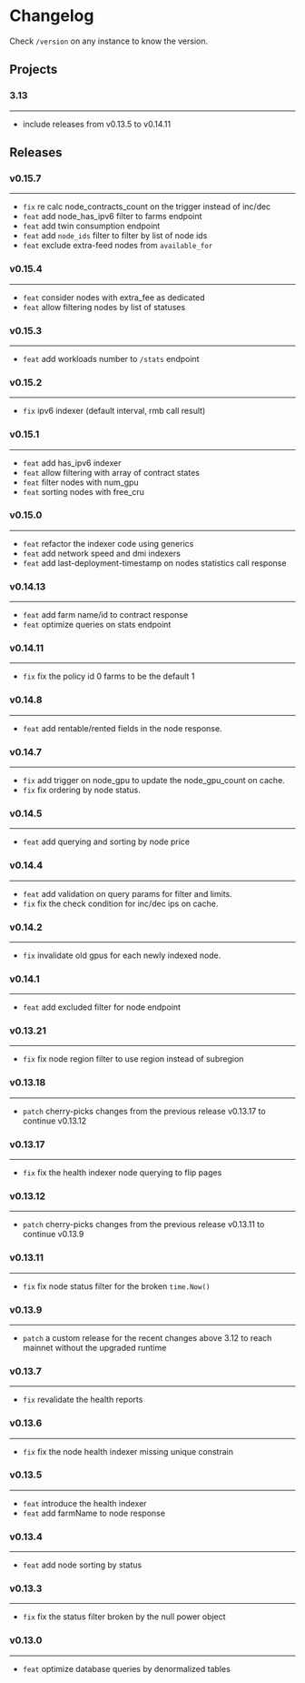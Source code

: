 # Changelog

Check `/version` on any instance to know the version.

## Projects

### 3.13

---

- include releases from v0.13.5 to v0.14.11

## Releases

### v0.15.7

---

- `fix` re calc node_contracts_count on the trigger instead of inc/dec
- `feat` add node_has_ipv6 filter to farms endpoint
- `feat` add twin consumption endpoint
- `feat` add `node_ids` filter to filter by list of node ids
- `feat` exclude extra-feed nodes from `available_for`

### v0.15.4

---

- `feat` consider nodes with extra_fee as dedicated
- `feat` allow filtering nodes by list of statuses

### v0.15.3

---

- `feat` add workloads number to `/stats` endpoint

### v0.15.2

---

- `fix` ipv6 indexer (default interval, rmb call result)

### v0.15.1

---

- `feat` add has_ipv6 indexer
- `feat` allow filtering with array of contract states
- `feat` filter nodes with num_gpu
- `feat` sorting nodes with free_cru

### v0.15.0

---

- `feat` refactor the indexer code using generics
- `feat` add network speed and dmi indexers
- `feat` add last-deployment-timestamp on nodes statistics call response

### v0.14.13

---

- `feat` add farm name/id to contract response
- `feat` optimize queries on stats endpoint

### v0.14.11

---

- `fix` fix the policy id 0 farms to be the default 1

### v0.14.8

---

- `feat` add rentable/rented fields in the node response.

### v0.14.7

---

- `fix` add trigger on node_gpu to update the node_gpu_count on cache.
- `fix` fix ordering by node status.

### v0.14.5

---

- `feat` add querying and sorting by node price

### v0.14.4

---

- `feat` add validation on query params for filter and limits.
- `fix` fix the check condition for inc/dec ips on cache.

### v0.14.2

---

- `fix` invalidate old gpus for each newly indexed node.

### v0.14.1

---

- `feat` add excluded filter for node endpoint

### v0.13.21

---

- `fix` fix node region filter to use region instead of subregion

### v0.13.18

---

- `patch` cherry-picks changes from the previous release v0.13.17 to continue v0.13.12

### v0.13.17

---

- `fix` fix the health indexer node querying to flip pages

### v0.13.12

---

- `patch` cherry-picks changes from the previous release v0.13.11 to continue v0.13.9

### v0.13.11

---

- `fix` fix node status filter for the broken `time.Now()`

### v0.13.9

---

- `patch` a custom release for the recent changes above 3.12 to reach mainnet without the upgraded runtime

### v0.13.7

---

- `fix` revalidate the health reports

### v0.13.6

---

- `fix` fix the node health indexer missing unique constrain

### v0.13.5

---

- `feat` introduce the health indexer
- `feat` add farmName to node response

### v0.13.4

---

- `feat` add node sorting by status

### v0.13.3

---

- `fix` fix the status filter broken by the null power object

### v0.13.0

---

- `feat` optimize database queries by denormalized tables
